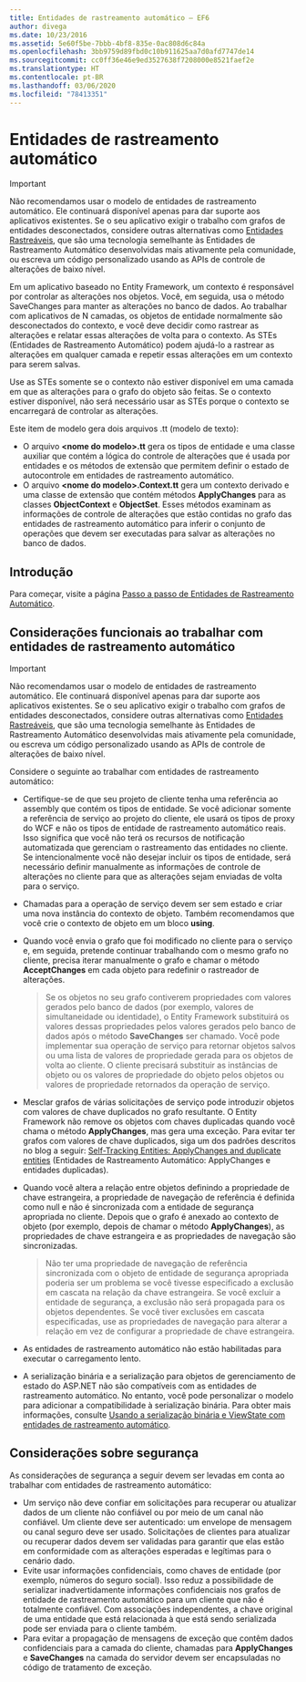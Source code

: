 ```yaml
---
title: Entidades de rastreamento automático – EF6
author: divega
ms.date: 10/23/2016
ms.assetid: 5e60f5be-7bbb-4bf8-835e-0ac808d6c84a
ms.openlocfilehash: 3bb9759d89fbd0c10b911625aa7d0afd7747de14
ms.sourcegitcommit: cc0ff36e46e9ed3527638f7208000e8521faef2e
ms.translationtype: HT
ms.contentlocale: pt-BR
ms.lasthandoff: 03/06/2020
ms.locfileid: "78413351"
---
```

# <a name="self-tracking-entities"></a>Entidades de rastreamento automático

> [!IMPORTANT]
> Não recomendamos usar o modelo de entidades de rastreamento automático. Ele continuará disponível apenas para dar suporte aos aplicativos existentes. Se o seu aplicativo exigir o trabalho com grafos de entidades desconectados, considere outras alternativas como [Entidades Rastreáveis](https://trackableentities.github.io/), que são uma tecnologia semelhante às Entidades de Rastreamento Automático desenvolvidas mais ativamente pela comunidade, ou escreva um código personalizado usando as APIs de controle de alterações de baixo nível.

Em um aplicativo baseado no Entity Framework, um contexto é responsável por controlar as alterações nos objetos. Você, em seguida, usa o método SaveChanges para manter as alterações no banco de dados. Ao trabalhar com aplicativos de N camadas, os objetos de entidade normalmente são desconectados do contexto, e você deve decidir como rastrear as alterações e relatar essas alterações de volta para o contexto. As STEs (Entidades de Rastreamento Automático) podem ajudá-lo a rastrear as alterações em qualquer camada e repetir essas alterações em um contexto para serem salvas.  

Use as STEs somente se o contexto não estiver disponível em uma camada em que as alterações para o grafo do objeto são feitas. Se o contexto estiver disponível, não será necessário usar as STEs porque o contexto se encarregará de controlar as alterações.  

Este item de modelo gera dois arquivos .tt (modelo de texto):  

- O arquivo **\<nome do modelo\>.tt** gera os tipos de entidade e uma classe auxiliar que contém a lógica do controle de alterações que é usada por entidades e os métodos de extensão que permitem definir o estado de autocontrole em entidades de rastreamento automático.  
- O arquivo **\<nome do modelo\>.Context.tt** gera um contexto derivado e uma classe de extensão que contém métodos **ApplyChanges** para as classes **ObjectContext** e **ObjectSet**. Esses métodos examinam as informações de controle de alterações que estão contidas no grafo das entidades de rastreamento automático para inferir o conjunto de operações que devem ser executadas para salvar as alterações no banco de dados.  

## <a name="get-started"></a>Introdução  

Para começar, visite a página [Passo a passo de Entidades de Rastreamento Automático](walkthrough.md).  

## <a name="functional-considerations-when-working-with-self-tracking-entities"></a>Considerações funcionais ao trabalhar com entidades de rastreamento automático  
> [!IMPORTANT]
> Não recomendamos usar o modelo de entidades de rastreamento automático. Ele continuará disponível apenas para dar suporte aos aplicativos existentes. Se o seu aplicativo exigir o trabalho com grafos de entidades desconectados, considere outras alternativas como [Entidades Rastreáveis](https://trackableentities.github.io/), que são uma tecnologia semelhante às Entidades de Rastreamento Automático desenvolvidas mais ativamente pela comunidade, ou escreva um código personalizado usando as APIs de controle de alterações de baixo nível.

Considere o seguinte ao trabalhar com entidades de rastreamento automático:  

- Certifique-se de que seu projeto de cliente tenha uma referência ao assembly que contém os tipos de entidade. Se você adicionar somente a referência de serviço ao projeto do cliente, ele usará os tipos de proxy do WCF e não os tipos de entidade de rastreamento automático reais. Isso significa que você não terá os recursos de notificação automatizada que gerenciam o rastreamento das entidades no cliente. Se intencionalmente você não desejar incluir os tipos de entidade, será necessário definir manualmente as informações de controle de alterações no cliente para que as alterações sejam enviadas de volta para o serviço.  
- Chamadas para a operação de serviço devem ser sem estado e criar uma nova instância do contexto de objeto. Também recomendamos que você crie o contexto de objeto em um bloco **using**.  
- Quando você envia o grafo que foi modificado no cliente para o serviço e, em seguida, pretende continuar trabalhando com o mesmo grafo no cliente, precisa iterar manualmente o grafo e chamar o método **AcceptChanges** em cada objeto para redefinir o rastreador de alterações.  

    > Se os objetos no seu grafo contiverem propriedades com valores gerados pelo banco de dados (por exemplo, valores de simultaneidade ou identidade), o Entity Framework substituirá os valores dessas propriedades pelos valores gerados pelo banco de dados após o método **SaveChanges** ser chamado. Você pode implementar sua operação de serviço para retornar objetos salvos ou uma lista de valores de propriedade gerada para os objetos de volta ao cliente. O cliente precisará substituir as instâncias de objeto ou os valores de propriedade do objeto pelos objetos ou valores de propriedade retornados da operação de serviço.  
- Mesclar grafos de várias solicitações de serviço pode introduzir objetos com valores de chave duplicados no grafo resultante. O Entity Framework não remove os objetos com chaves duplicadas quando você chama o método **ApplyChanges**, mas gera uma exceção. Para evitar ter grafos com valores de chave duplicados, siga um dos padrões descritos no blog a seguir: [Self-Tracking Entities: ApplyChanges and duplicate entities](https://go.microsoft.com/fwlink/?LinkID=205119&clcid=0x409) (Entidades de Rastreamento Automático: ApplyChanges e entidades duplicadas).  
- Quando você altera a relação entre objetos definindo a propriedade de chave estrangeira, a propriedade de navegação de referência é definida como null e não é sincronizada com a entidade de segurança apropriada no cliente. Depois que o grafo é anexado ao contexto de objeto (por exemplo, depois de chamar o método **ApplyChanges**), as propriedades de chave estrangeira e as propriedades de navegação são sincronizadas.  

    > Não ter uma propriedade de navegação de referência sincronizada com o objeto de entidade de segurança apropriada poderia ser um problema se você tivesse especificado a exclusão em cascata na relação da chave estrangeira. Se você excluir a entidade de segurança, a exclusão não será propagada para os objetos dependentes. Se você tiver exclusões em cascata especificadas, use as propriedades de navegação para alterar a relação em vez de configurar a propriedade de chave estrangeira.  
- As entidades de rastreamento automático não estão habilitadas para executar o carregamento lento.  
- A serialização binária e a serialização para objetos de gerenciamento de estado do ASP.NET não são compatíveis com as entidades de rastreamento automático. No entanto, você pode personalizar o modelo para adicionar a compatibilidade à serialização binária. Para obter mais informações, consulte [Usando a serialização binária e ViewState com entidades de rastreamento automático](https://go.microsoft.com/fwlink/?LinkId=199208).  

## <a name="security-considerations"></a>Considerações sobre segurança  

As considerações de segurança a seguir devem ser levadas em conta ao trabalhar com entidades de rastreamento automático:  

- Um serviço não deve confiar em solicitações para recuperar ou atualizar dados de um cliente não confiável ou por meio de um canal não confiável. Um cliente deve ser autenticado: um envelope de mensagem ou canal seguro deve ser usado. Solicitações de clientes para atualizar ou recuperar dados devem ser validadas para garantir que elas estão em conformidade com as alterações esperadas e legítimas para o cenário dado.  
- Evite usar informações confidenciais, como chaves de entidade (por exemplo, números do seguro social). Isso reduz a possibilidade de serializar inadvertidamente informações confidenciais nos grafos de entidade de rastreamento automático para um cliente que não é totalmente confiável. Com associações independentes, a chave original de uma entidade que está relacionada à que está sendo serializada pode ser enviada para o cliente também.  
- Para evitar a propagação de mensagens de exceção que contêm dados confidenciais para a camada do cliente, chamadas para **ApplyChanges** e **SaveChanges** na camada do servidor devem ser encapsuladas no código de tratamento de exceção.  
